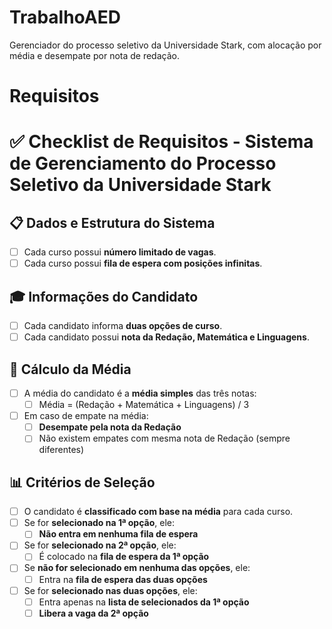 # TrabalhoAED
Gerenciador do processo seletivo da Universidade Stark, com alocação por média e desempate por nota de redação.

# Requisitos

# ✅ Checklist de Requisitos - Sistema de Gerenciamento do Processo Seletivo da Universidade Stark

## 📋 Dados e Estrutura do Sistema
- [ ] Cada curso possui **número limitado de vagas**.
- [ ] Cada curso possui **fila de espera com posições infinitas**.

## 🎓 Informações do Candidato
- [ ] Cada candidato informa **duas opções de curso**.
- [ ] Cada candidato possui **nota da Redação, Matemática e Linguagens**.

## 🧮 Cálculo da Média
- [ ] A média do candidato é a **média simples** das três notas:
  - [ ] Média = (Redação + Matemática + Linguagens) / 3
- [ ] Em caso de empate na média:
  - [ ] **Desempate pela nota da Redação**
  - [ ] Não existem empates com mesma nota de Redação (sempre diferentes)

## 📊 Critérios de Seleção
- [ ] O candidato é **classificado com base na média** para cada curso.
- [ ] Se for **selecionado na 1ª opção**, ele:
  - [ ] **Não entra em nenhuma fila de espera**
- [ ] Se for **selecionado na 2ª opção**, ele:
  - [ ] É colocado na **fila de espera da 1ª opção**
- [ ] Se **não for selecionado em nenhuma das opções**, ele:
  - [ ] Entra na **fila de espera das duas opções**
- [ ] Se for **selecionado nas duas opções**, ele:
  - [ ] Entra apenas na **lista de selecionados da 1ª opção**
  - [ ] **Libera a vaga da 2ª opção**
